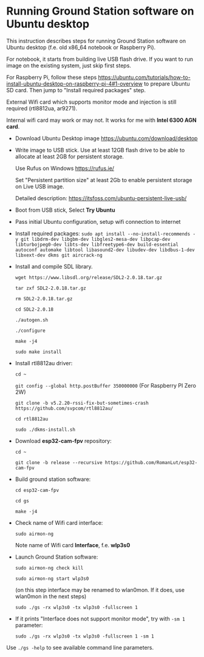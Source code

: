 
# Running Ground Station software on Ubuntu desktop

This instruction describes steps for running Ground Station software on Ubuntu desktop (f.e. old x86_64 notebook or Raspberry Pi).

For notebook, it starts from building live USB flash drive. If you want to run image on the existing system, just skip first steps.

For Raspberry Pi, follow these steps https://ubuntu.com/tutorials/how-to-install-ubuntu-desktop-on-raspberry-pi-4#1-overview to prepare Ubuntu SD card. Then jump to "Install required packages" step.

External Wifi card which supports monitor mode and injection is still required (rtl8812ua, ar9271). 

Internal wifi card may work or may not. It works for me with **Intel 6300 AGN card**.

* Download Ubuntu Desktop image https://ubuntu.com/download/desktop

* Write image to USB stick. Use at least 12GB flash drive to be able to allocate at least 2GB for persistent storage.
 
   Use Rufus on Windows https://rufus.ie/ 

   Set "Persistent partition size" at least 2Gb to enable persistent storage on Live USB image.

   Detailed description: https://itsfoss.com/ubuntu-persistent-live-usb/

* Boot from USB stick, Select **Try Ubuntu**

* Pass initial Ubuntu configuration, setup wifi connection to internet

* Install required packages: ```sudo apt install --no-install-recommends -y git libdrm-dev libgbm-dev libgles2-mesa-dev libpcap-dev libturbojpeg0-dev libts-dev libfreetype6-dev build-essential autoconf automake libtool libasound2-dev libudev-dev libdbus-1-dev libxext-dev dkms git aircrack-ng```

* Install and compile SDL library.
 
  ```wget https://www.libsdl.org/release/SDL2-2.0.18.tar.gz```

  ```tar zxf SDL2-2.0.18.tar.gz```

  ```rm SDL2-2.0.18.tar.gz```

  ```cd SDL2-2.0.18```

  ```./autogen.sh```

  ```./configure```

  ```make -j4```

  ```sudo make install```

* Install rtl8812au driver:

  ```cd ~```

  ```git config --global http.postBuffer 350000000``` (For Raspberry PI Zero 2W)
  
  ```git clone -b v5.2.20-rssi-fix-but-sometimes-crash https://github.com/svpcom/rtl8812au/```

  ```cd rtl8812au```

  ```sudo ./dkms-install.sh```

* Download **esp32-cam-fpv** repository:
 
  ```cd ~```
 
  ```git clone -b release --recursive https://github.com/RomanLut/esp32-cam-fpv```

* Build ground station software:

  ```cd esp32-cam-fpv```

  ```cd gs```

  ```make -j4```

* Check name of Wifi card interface:

  ```sudo airmon-ng```

   Note name of Wifi card **Interface**, f.e. **wlp3s0**

* Launch Ground Station software:

   ```sudo airmon-ng check kill```

  ```sudo airmon-ng start wlp3s0```

     (on this step interface may be renamed to wlan0mon. If it does, use wlan0mon in the next steps)
  
   ```sudo ./gs -rx wlp3s0 -tx wlp3s0 -fullscreen 1```

* If it prints "Interface does not support monitor mode", try with  ```-sm 1``` parameter:

   ```sudo ./gs -rx wlp3s0 -tx wlp3s0 -fullscreen 1 -sm 1```

Use ```./gs -help``` to see available command line parameters.
